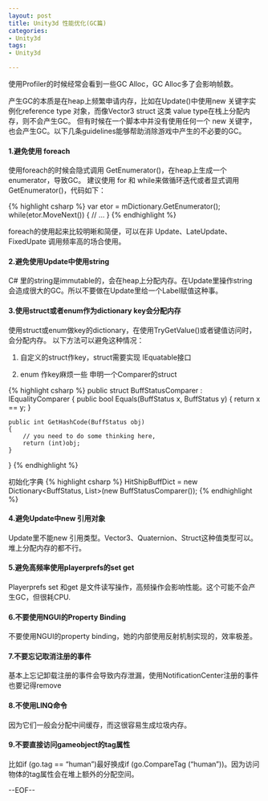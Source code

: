 ```yaml
---
layout: post
title: Unity3d 性能优化(GC篇)
categories:
- Unity3d
tags:
- Unity3d

---
```

使用Profiler的时候经常会看到一些GC Alloc，GC Alloc多了会影响帧数。

产生GC的本质是在heap上频繁申请内存，比如在Update()中使用new
关键字实例化reference type 对象，而像Vector3 struct 这类 value type在栈上分配内存，则不会产生GC。
但有时候在一个脚本中并没有使用任何一个 new 关键字，也会产生GC。以下几条guidelines能够帮助消除游戏中产生的不必要的GC。

#### 1.避免使用 foreach
使用foreach的时候会隐式调用 GetEnumerator()，在heap上生成一个enumerator，导致GC。
建议使用 for 和 while来做循环迭代或者显式调用GetEnumerator()，代码如下：

{% highlight csharp %}
var etor = mDictionary.GetEnumerator();
while(etor.MoveNext())
{
    // ...
}
{% endhighlight %}

foreach的使用起来比较明晰和简便，可以在非 Update、LateUpdate、FixedUpate 调用频率高的场合使用。

#### 2.避免使用Update中使用string
C# 里的string是immutable的，会在heap上分配内存。在Update里操作string 会造成很大的GC。所以不要做在Update里给一个Label赋值这种事。

#### 3.使用struct或者enum作为dictionary key会分配内存
使用struct或enum做key的dictionary，在使用TryGetValue()或者键值访问时，会分配内存。
以下方法可以避免这种情况：

1) 自定义的struct作key，struct需要实现 IEquatable<K>接口

2) enum 作key麻烦一些
申明一个Comparer的struct

{% highlight csharp %}
public struct BuffStatusComparer : IEqualityComparer<BuffStatus>
{
    public bool Equals(BuffStatus x, BuffStatus y)
    {
        return x == y;
    }

    public int GetHashCode(BuffStatus obj)
    {
        // you need to do some thinking here,
        return (int)obj;
    }
}
{% endhighlight %}

初始化字典
{% highlight csharp %}
HitShipBuffDict = new Dictionary<BuffStatus, List<BuffStatusInfo>>(new BuffStatusComparer());
{% endhighlight %}

#### 4.避免Update中new 引用对象
Update里不能new 引用类型。Vector3、Quaternion、Struct这种值类型可以。堆上分配内存的都不行。

#### 5.避免高频率使用playerprefs的set get
Playerprefs set 和get 是文件读写操作，高频操作会影响性能。这个可能不会产生GC，但很耗CPU.

#### 6.不要使用NGUI的Property Binding
不要使用NGUI的property binding，她的内部使用反射机制实现的，效率极差。


#### 7.不要忘记取消注册的事件
基本上忘记卸载注册的事件会导致内存泄漏，使用NotificationCenter注册的事件也要记得remove

#### 8.不使用LINQ命令
因为它们一般会分配中间缓存，而这很容易生成垃圾内存。

#### 9.不要直接访问gameobject的tag属性
比如if (go.tag == “human”)最好换成if (go.CompareTag (“human”))。因为访问物体的tag属性会在堆上额外的分配空间。

--EOF--						